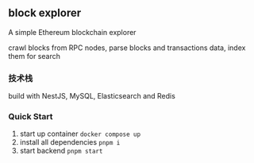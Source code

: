 ## block explorer
A simple Ethereum blockchain explorer

crawl blocks from RPC nodes, parse blocks and transactions data, index them for search

### 技术栈
build with NestJS, MySQL, Elasticsearch and Redis

### Quick Start
1. start up container `docker compose up`
2. install all dependencies `pnpm i`
3. start backend `pnpm start`